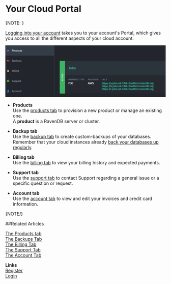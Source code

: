 # Your Cloud Portal  

{NOTE: }

[Logging into your account](../../cloud/cloud-overview#login-to-your-account) 
takes you to your account's Portal, which gives you access to all the different aspects of your cloud account.  

!["Account Portal"](images\portal-000.png "Account Portal")  


* **Products**  
  Use the [products tab](../../cloud/portal/cloud-portal-products-tab) to provision a new product or manage an existing one.  
  A **product** is a RavenDB server or cluster.  

* **Backup tab**  
  Use the [backup tab](../../cloud/cloud-backup) to create custom-backups of your databases.  
  Remember that your cloud instances already [back your databases up regularly](../../cloud/cloud-backup).  

* **Billing tab**  
  Use the [billing tab](../../cloud/portal/cloud-portal-billing-tab) to view your billing history and expected payments.  

* **Support tab**  
  Use the [support tab](../../cloud/portal/cloud-portal-support-tab) to contact Support regarding a general issue or a specific question or request.  

* **Account tab**  
  Use the [account tab](../../cloud/portal/cloud-portal-account-tab) to view and edit your invoices and credit card information.  

{NOTE/}

##Related Articles
  
[The Products tab](../../cloud/portal/cloud-portal-products-tab)  
[The Backups Tab](../../cloud/portal/cloud-portal-backups-tab)  
[The Billing Tab](../../cloud/portal/cloud-portal-billing-tab)  
[The Support Tab](../../cloud/portal/cloud-portal-support-tab)  
[The Account Tab](../../cloud/portal/cloud-portal-account-tab)  
  
**Links**  
[Register]( https://cloud.ravendb.net/user/register)  
[Login]( https://cloud.ravendb.net/user/login)  

